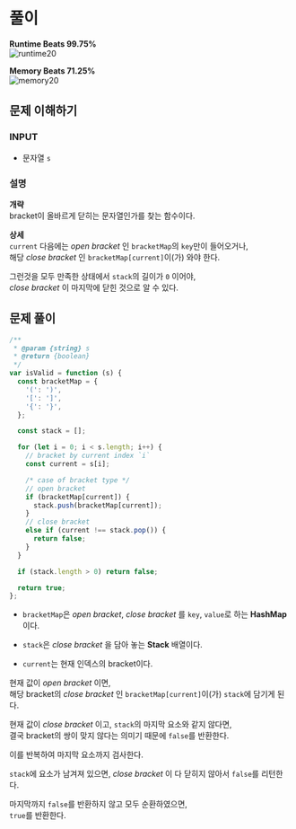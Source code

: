 # 풀이

**Runtime Beats 99.75%**  
![runtime20](https://user-images.githubusercontent.com/64972038/230782827-e0459699-1b08-44ff-871d-98a458cdd3dc.svg)

**Memory Beats 71.25%**  
![memory20](https://user-images.githubusercontent.com/64972038/230782835-2b6be4f7-82ad-406c-9e4c-25c2a05ffaf8.svg)


## 문제 이해하기

### INPUT

- 문자열 `s`

### 설명

**개략**  
bracket이 올바르게 닫히는 문자열인가를 찾는 함수이다.

**상세**  
`current` 다음에는 _open bracket_ 인 `bracketMap`의 `key`만이 들어오거나,  
해당 _close bracket_ 인 `bracketMap[current]`이(가) 와야 한다.  

그런것을 모두 만족한 상태에서 `stack`의 길이가 `0` 이어야,  
_close bracket_ 이 마지막에 닫힌 것으로 알 수 있다.

## 문제 풀이
~~~javascript
/**
 * @param {string} s
 * @return {boolean}
 */
var isValid = function (s) {
  const bracketMap = {
    '(': ')',
    '[': ']',
    '{': '}',
  };

  const stack = [];

  for (let i = 0; i < s.length; i++) {
    // bracket by current index `i`
    const current = s[i];

    /* case of bracket type */
    // open bracket
    if (bracketMap[current]) {
      stack.push(bracketMap[current]);
    }
    // close bracket
    else if (current !== stack.pop()) {
      return false;
    }
  }

  if (stack.length > 0) return false;

  return true;
};
~~~
- `bracketMap`은 _open bracket_, _close bracket_ 를 `key`, `value`로 하는 **HashMap**이다.  

- `stack`은 _close bracket_ 을 담아 놓는 **Stack** 배열이다.  

- `current`는 현재 인덱스의 bracket이다.  

현재 값이 _open bracket_ 이면,  
해당 bracket의 _close bracket_ 인 `bracketMap[current]`이(가) `stack`에 담기게 된다.

현재 값이 _close bracket_ 이고, `stack`의 마지막 요소와 같지 않다면,  
결국 bracket의 쌍이 맞지 않다는 의미기 때문에 `false`를 반환한다.

이를 반복하여 마지막 요소까지 검사한다.    

`stack`에 요소가 남겨져 있으면, _close bracket_ 이 다 닫히지 않아서 `false`를 리턴한다.

마지막까지 `false`를 반환하지 않고 모두 순환하였으면,  
`true`를 반환한다.

